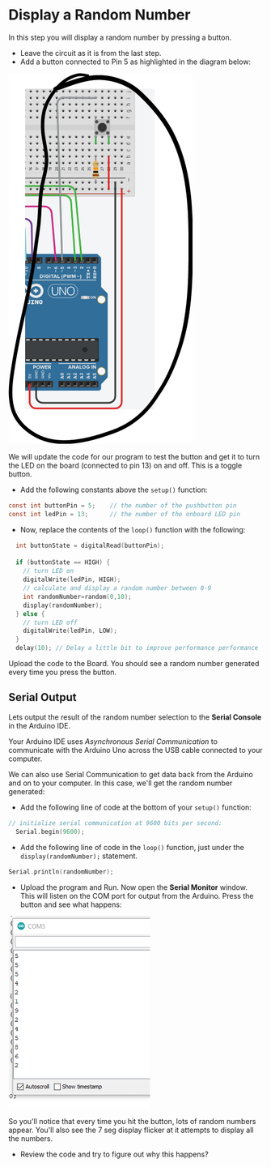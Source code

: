 # Display a Random Number

In this step you will display a random number by pressing a button.

+ Leave the circuit as it is from the last step.
+ Add a button connected to Pin 5 as highlighted in the diagram below:

![Add Button](./img/10.png)

We will update the code for our program to test the button and get it to turn the LED on the board (connected to pin 13) on and off. This is a toggle button. 

+ Add the following constants above the ``setup()`` function:

~~~c
const int buttonPin = 5;    // the number of the pushbutton pin
const int ledPin = 13;      // the number of the onboard LED pin
~~~

+ Now, replace the contents of the ``loop()`` function with the following:

~~~c
  int buttonState = digitalRead(buttonPin);
  
  if (buttonState == HIGH) {
    // turn LED on
    digitalWrite(ledPin, HIGH);
    // calculate and display a random number between 0-9
    int randomNumber=random(0,10);
    display(randomNumber);
  } else {
    // turn LED off
    digitalWrite(ledPin, LOW);
  }
  delay(10); // Delay a little bit to improve performance performance
~~~

Upload the code to the Board. You should see a random number generated every time you press the button.

## Serial Output

Lets output the result of the random number selection to the **Serial Console** in the Arduino IDE.

Your Arduino IDE uses *Asynchronous Serial Communication* to communicate with the Arduino Uno across the USB cable connected to your computer. 

We can also use Serial Communication to get data back from the Arduino and on to your computer. In this case, we'll get the random number generated:

+ Add the following line of code at the bottom of your ``setup()`` function:

~~~c
// initialize serial communication at 9600 bits per second:
  Serial.begin(9600);
~~~

+ Add the following line of code in the ``loop()`` function, just under the ``display(randomNumber);`` statement.

~~~c
Serial.println(randomNumber);
~~~

+ Upload the program and Run. Now open the **Serial Monitor** window. This will listen on the COM port for output from the Arduino. Press the button and see what happens:

![Serial Monitor](./img/11.png)

So you'll notice that every time you hit the button, lots of random numbers appear. You'll also see the 7 seg display flicker at it attempts to display all the numbers.

+ Review the code and try to figure out why this happens?

